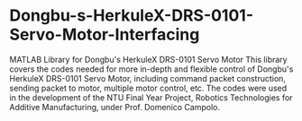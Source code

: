 # Dongbu-s-HerkuleX-DRS-0101-Servo-Motor-Interfacing
MATLAB Library for Dongbu's HerkuleX DRS-0101 Servo Motor
This library covers the codes needed for more in-depth and flexible control of Dongbu's HerkuleX DRS-0101 Servo Motor, including command packet construction, sending packet to motor, multiple motor control, etc.
The codes were used in the development of the NTU Final Year Project, Robotics Technologies for Additive Manufacturing, under Prof. Domenico Campolo.
